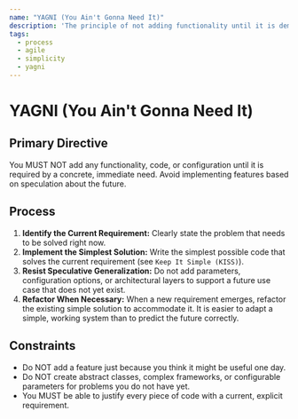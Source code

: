 ```yaml
---
name: "YAGNI (You Ain't Gonna Need It)"
description: 'The principle of not adding functionality until it is demonstrably necessary. This avoids over-engineering and wasted effort on features that may not be needed.'
tags:
  - process
  - agile
  - simplicity
  - yagni
---
```


# YAGNI (You Ain't Gonna Need It)

## Primary Directive

You MUST NOT add any functionality, code, or configuration until it is required by a concrete, immediate need. Avoid implementing features based on speculation about the future.

## Process

1.  **Identify the Current Requirement:** Clearly state the problem that needs to be solved right now.
2.  **Implement the Simplest Solution:** Write the simplest possible code that solves the current requirement (see `Keep It Simple (KISS)`).
3.  **Resist Speculative Generalization:** Do not add parameters, configuration options, or architectural layers to support a future use case that does not yet exist.
4.  **Refactor When Necessary:** When a new requirement emerges, refactor the existing simple solution to accommodate it. It is easier to adapt a simple, working system than to predict the future correctly.

## Constraints

- Do NOT add a feature just because you think it might be useful one day.
- Do NOT create abstract classes, complex frameworks, or configurable parameters for problems you do not have yet.
- You MUST be able to justify every piece of code with a current, explicit requirement.
